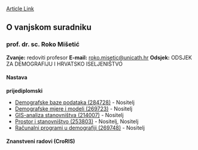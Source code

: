 [Article Link](https://www.fhs.hr/djelatnik/roko.misetic)

## O vanjskom suradniku
###  prof. dr. sc. Roko Mišetić 
**Zvanje:**
redoviti profesor 
**E-mail:**
[roko.misetic@unicath.hr](javascript:startMail\('bebxz.fvgrpvh@vanpugu.e'\);)
**Odsjek:**
ODSJEK ZA DEMOGRAFIJU I HRVATSKO ISELJENIŠTVO 
#### Nastava
**prijediplomski**
  * [Demografske baze podataka (284728)](https://www.fhs.hr/predmet/dbp_b) - Nositelj
  * [Demografske mjere i modeli (269723)](https://www.fhs.hr/predmet/dmm_a) - Nositelj
  * [GIS-analiza stanovništva (214007)](https://www.fhs.hr/predmet/gissta) - Nositelj
  * [Prostor i stanovništvo (253803)](https://www.fhs.hr/predmet/pis) - Nositelj, Nositelj
  * [Računalni programi u demografiji (269748)](https://www.fhs.hr/predmet/rpud_a) - Nositelj


#### Znanstveni radovi (CroRIS)
